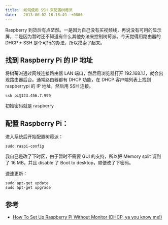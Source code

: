 ```yaml
---
title:  如何使用 SSH 来配置树莓派
date:   2013-06-02 16:18:49  +0800
---
```


Raspberry 到货后有点茫然。一是因为自己没有买视频线，再说没有可用的显示屏，二是因为暂时还不知道有什么其他办法来控制树莓派。今天觉得用路由器的 DHCP + SSH 是个可行的办法，所以摸索了起来。

## 找到 Raspberry Pi 的 IP 地址

将树莓派通过网线连接路由器 LAN 端口，然后用浏览器打开 192.168.1.1，就会出现路由器后台。通常路由器都有 DHCP 功能，在 DHCP 客户端列表上找到 raspberrypi 的 IP 地址，然后用 SSH 连接。

    ssh pi@123.456.7.999

初始密码就是 raspberry

## 配置 Raspberry Pi：

进入系统后开始配置树莓派：

    sudo raspi-config

我自己是改了下时区，由于暂时不需要 GUI 的支持，所以把 Memory split 调到了 16 MB，并且 disable 了 Boot to desktop，顺便改了下密码。

速速更新：

    sudo apt-get update
    sudo apt-get upgrade

## 参考

* [How To Set Up Raspberry Pi Without Monitor (DHCP, ya you know me!)](http://n00blab.com/how-to-set-up-raspberry-pi-without-monitor/)
